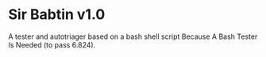 # Sir Babtin v1.0

A tester and autotriager based on a bash shell script Because A Bash Tester Is Needed (to pass 6.824).
